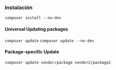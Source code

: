 
### Instalación
`composer install --no-dev`  

#### Universal Updating packages  
`composer update` 
`composer update --no-dev` 

#### Package-specific Update  
`composer update vendor/package vendor2/package2` 
